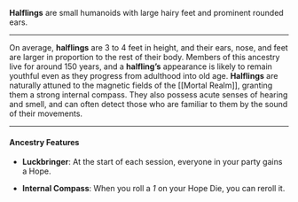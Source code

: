 
**Halflings** are small humanoids with large hairy feet and prominent rounded ears.

----

On average, **halflings** are 3 to 4 feet in height, and their ears, nose, and feet are larger in proportion to the rest of their body. Members of this ancestry live for around 150 years, and a **halfling’s** appearance is likely to remain youthful even as they progress from adulthood into old age. **Halflings** are naturally attuned to the magnetic fields of the [[Mortal Realm]], granting them a strong internal compass. They also possess acute senses of hearing and smell, and can often detect those who are familiar to them by the sound of their movements.

----

#### Ancestry Features

* **Luckbringer**: At the start of each session, everyone in your party gains a Hope.

* **Internal Compass**: When you roll a *1* on your Hope Die, you can reroll it.